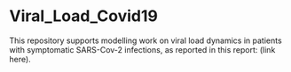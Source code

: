 # Viral_Load_Covid19
This repository supports modelling work on viral load dynamics in patients with symptomatic SARS-Cov-2 infections, as reported in this report: (link here).